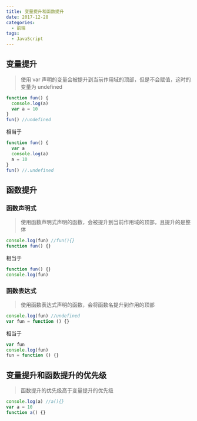 ```yaml
---
title: 变量提升和函数提升
date: 2017-12-28
categories:
  - 前端
tags:
  - JavaScript
---
```


## 变量提升

> 使用 var 声明的变量会被提升到当前作用域的顶部，但是不会赋值，这时的变量为 undefined

```javascript
function fun() {
  console.log(a)
  var a = 10
}
fun() //undefined
```

相当于

```javascript
function fun() {
  var a
  console.log(a)
  a = 10
}
fun() //.undefined
```

## 函数提升

### 函数声明式

> 使用函数声明式声明的函数，会被提升到当前作用域的顶部，且提升的是整体

```javascript
console.log(fun) //fun(){}
function fun() {}
```

相当于

```javascript
function fun() {}
console.log(fun)
```

### 函数表达式

> 使用函数表达式声明的函数，会将函数名提升到作用的顶部

```javascript
console.log(fun) //undefined
var fun = function () {}
```

相当于

```javascript
var fun
console.log(fun)
fun = function () {}
```

## 变量提升和函数提升的优先级

> 函数提升的优先级高于变量提升的优先级

```javascript
console.log(a) //a(){}
var a = 10
function a() {}
```

